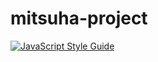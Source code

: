 # mitsuha-project

[![JavaScript Style Guide](https://cdn.rawgit.com/standard/standard/master/badge.svg)](https://github.com/standard/standard)
